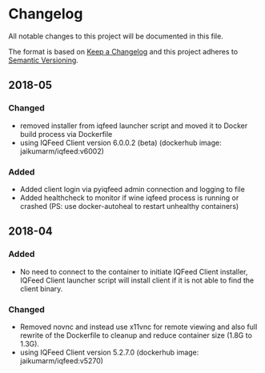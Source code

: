 # Changelog
All notable changes to this project will be documented in this file.

The format is based on [Keep a Changelog](http://keepachangelog.com/en/1.0.0/)
and this project adheres to [Semantic Versioning](http://semver.org/spec/v2.0.0.html).

## 2018-05
### Changed
- removed installer from iqfeed launcher script and moved it to Docker build process via Dockerfile
- using IQFeed Client version 6.0.0.2 (beta) (dockerhub image: jaikumarm/iqfeed:v6002)

### Added
- Added client login via pyiqfeed admin connection and logging to file
- Added healthcheck to monitor if wine iqfeed process is running or crashed (PS: use docker-autoheal to restart unhealthy containers)

## 2018-04
### Added
- No need to connect to the container to initiate IQFeed Client installer, IQFeed Client launcher script will install client if it is not able to find the client binary.

### Changed
- Removed novnc and instead use x11vnc for remote viewing and also full rewrite of the Dockerfile to cleanup and reduce container size (1.8G to 1.3G).
- using IQFeed Client version 5.2.7.0 (dockerhub image: jaikumarm/iqfeed:v5270)
